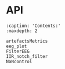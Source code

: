 # API

```{toctree}
:caption: 'Contents:'
:maxdepth: 2
    
artefactsMetrics
eeg_plot
FilterEEG
IIR_notch_filter
NaNcontrol
```